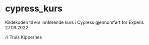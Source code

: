 # cypress_kurs

Kildekoden til ein innførende kurs i Cypress gjennomført for Experis 27.09.2022

// Truls Kippernes
